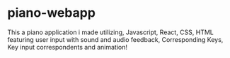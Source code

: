 # piano-webapp
This a piano application i made utilizing, Javascript, React, CSS, HTML featuring user input with sound and audio feedback, Corresponding Keys, Key input correspondents and animation!
